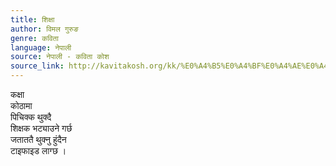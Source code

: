 ```yaml
---
title: शिक्षा
author: विमल गुरुङ
genre: कविता
language: नेपाली
source: नेपाली - कविता कोश
source_link: http://kavitakosh.org/kk/%E0%A4%B5%E0%A4%BF%E0%A4%AE%E0%A4%B2_%E0%A4%97%E0%A5%81%E0%A4%B0%E0%A5%81%E0%A4%99
---
```


कक्षा  
कोठामा  
पिचिक्क थुक्दै  
शिक्षक भट्याउने गर्छ  
जताततै थुक्नु हुंदैन  
टाइफाइड लाग्छ ।
